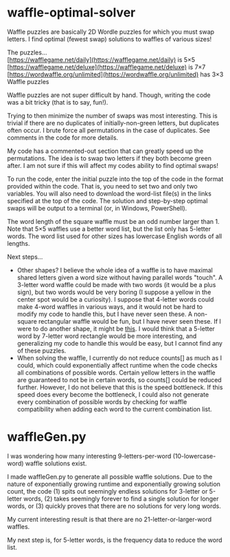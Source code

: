 # waffle-optimal-solver
Waffle puzzles are basically 2D Wordle puzzles for which you must swap letters. I find optimal (fewest swap) solutions to waffles of various sizes!

The puzzles...  
[https://wafflegame.net/daily](https://wafflegame.net/daily) is 5×5  
[https://wafflegame.net/deluxe](https://wafflegame.net/deluxe) is 7×7  
[https://wordwaffle.org/unlimited](https://wordwaffle.org/unlimited) has 3×3 Waffle puzzles

Waffle puzzles are not super difficult by hand. Though, writing the code was a bit tricky (that is to say, fun!).

Trying to then minimize the number of swaps was most interesting. This is trivial if there are no duplicates of initially-non-green letters, but duplicates often occur. I brute force all permutations in the case of duplicates. See comments in the code for more details.

My code has a commented-out section that can greatly speed up the permutations. The idea is to swap two letters if they both become green after. I am not sure if this will affect my codes ability to find optimal swaps!

To run the code, enter the initial puzzle into the top of the code in the format provided within the code. That is, you need to set two and only two variables. You will also need to download the word-list file(s) in the links specified at the top of the code. The solution and step-by-step optimal swaps will be output to a terminal (or, in Windows, PowerShell).

The word length of the square waffle must be an odd number larger than 1. Note that 5×5 waffles use a better word list, but the list only has 5-letter words. The word list used for other sizes has lowercase English words of all lengths.

Next steps...
* Other shapes? I believe the whole idea of a waffle is to have maximal shared letters given a word size without having parallel words "touch". A 3-letter word waffle could be made with two words (it would be a plus sign), but two words would be very boring (I suppose a yellow in the center spot would be a curiosity). I suppose that 4-letter words could make 4-word waffles in various ways, and it would not be hard to modify my code to handle this, but I have never seen these. A non-square rectangular waffle would be fun, but I have never seen these. If I were to do another shape, it might be [this](https://wafflegame.net/royale). I would think that a 5-letter word by 7-letter word rectangle would be more interesting, and generalizing my code to handle this would be easy, but I cannot find any of these puzzles.
* When solving the waffle, I currently do not reduce counts[] as much as I could, which could exponentially affect runtime when the code checks all combinations of possible words. Certain yellow letters in the waffle are guaranteed to not be in certain words, so counts[] could be reduced further. However, I do not believe that this is the speed bottleneck. If this speed does every become the bottleneck, I could also not generate every combination of possible words by checking for waffle compatibility when adding each word to the current combination list.

# waffleGen.py

I was wondering how many interesting 9-letters-per-word (10-lowercase-word) waffle solutions exist.

I made waffleGen.py to generate all possible waffle solutions. Due to the nature of exponentially growing runtime and exponentially growing solution count, the code (1) spits out seemingly endless solutions for 3-letter or 5-letter words, (2) takes seemingly forever to find a single solution for longer words, or (3) quickly proves that there are no solutions for very long words.

My current interesting result is that there are no 21-letter-or-larger-word waffles.

My next step is, for 5-letter words, is the frequency data to reduce the word list.
